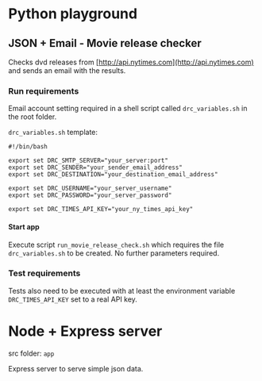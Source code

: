 # Python playground

## JSON + Email - Movie release checker

Checks dvd releases from [http://api.nytimes.com](http://api.nytimes.com) and
sends an email with the results.

### Run requirements
Email account setting required in a shell script called `drc_variables.sh` in the root folder.

`drc_variables.sh` template:

```shell
#!/bin/bash

export set DRC_SMTP_SERVER="your_server:port"
export set DRC_SENDER="your_sender_email_address"
export set DRC_DESTINATION="your_destination_email_address"

export set DRC_USERNAME="your_server_username"
export set DRC_PASSWORD="your_server_password"

export set DRC_TIMES_API_KEY="your_ny_times_api_key"
```

#### Start app

Execute script `run_movie_release_check.sh` which requires the file `drc_variables.sh` to be created.
No further parameters required.


### Test requirements
Tests also need to be executed with at least the environment variable `DRC_TIMES_API_KEY` set to a real API key.


# Node + Express server

src folder: `app`

Express server to serve simple json data.
